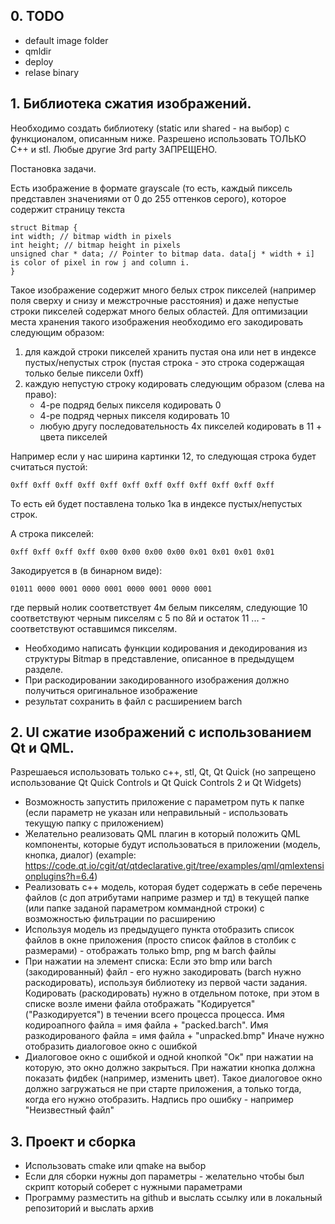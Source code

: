 ## 0. TODO
 - default image folder
 - qmldir
 - deploy
 - relase binary

## 1.  Библиотека сжатия изображений. 

Необходимо создать библиотеку (static или shared - на выбор) с функционалом, описанным ниже. Разрешено использовать ТОЛЬКО C++ и stl. Любые другие 3rd party ЗАПРЕЩЕНО.

Постановка задачи.

Есть изображение в формате grayscale (то есть, каждый пиксель представлен значениями от 0 до 255 оттенков серого), которое содержит страницу текста


```
struct Bitmap {
int width; // bitmap width in pixels
int height; // bitmap height in pixels
unsigned char * data; // Pointer to bitmap data. data[j * width + i] is color of pixel in row j and column i.
}
```

Такое изображение содержит много белых строк пикселей (например поля сверху и снизу и межстрочные расстояния) и даже непустые строки пикселей содержат много белых областей. Для оптимизации места хранения такого изображения необходимо его закодировать следующим образом:

  1. для каждой строки пикселей хранить пустая она или нет в индексе пустых/непустых строк (пустая строка - это строка содержащая только белые пиксели 0xff)
  2. каждую непустую строку кодировать следующим образом (слева на право):
     - 4-ре подряд белых пикселя кодировать 0
     - 4-ре подряд черных пикселя кодировать 10
     - любую другу последовательность 4х пикселей кодировать в 11 + цвета пикселей

Например если у нас ширина картинки 12, то следующая строка будет считаться пустой:
```
0xff 0xff 0xff 0xff 0xff 0xff 0xff 0xff 0xff 0xff 0xff 0xff
```
То есть ей будет поставлена только 1ка в индексе пустых/непустых строк.

А строка пикселей:
```
0xff 0xff 0xff 0xff 0x00 0x00 0x00 0x00 0x01 0x01 0x01 0x01
```
Закодируется в (в бинарном виде):
```
01011 0000 0001 0000 0001 0000 0001 0000 0001
```
где первый нолик соответствует 4м белым пикселям, следующие 10 соответствуют черным пикселям с 5 по 8й и остаток 11 ... - соответствуют оставшимся пикселям.

- Необходимо написать функции кодирования и декодирования из структуры Bitmap в представление, описанное в предыдущем разделе.
- При раскодировании закодированного изображения должно получиться оригинальное изображение
- результат сохранить в файл с расширением barch
  

##  2. UI сжатие изображений с использованием Qt и QML.
  Разрешаеься использовать только c++, stl, Qt, Qt Quick (но запрещено использование Qt Quick Controls и Qt Quick Controls 2 и Qt Widgets)
  - Возможность запустить приложение с параметром путь к папке (если параметр не указан или неправильный - использовать текущую папку с приложением)
  - Желательно реализовать QML плагин в который положить QML компоненты, которые будут использоваться в приложении (модель, кнопка, диалог) (example: https://code.qt.io/cgit/qt/qtdeclarative.git/tree/examples/qml/qmlextensionplugins?h=6.4)
  - Реализовать c++ модель, которая будет содержать в себе перечень файлов (с доп атрибутами наприме размер и тд) в текущей папке (или папке заданой параметром коммандной строки) с возможностью фильтрации по расширению
  - Используя модель из предыдущего пункта отобразить список файлов в окне приложения (просто список файлов в столбик с размерами) - отображать только bmp, png м barch файлы
  - При нажатии на элемент списка:
    Если это bmp или barch (закодированный) файл - его нужно закодировать (barch нужно раскодировать), используя библиотеку из первой части задания. Кодировать (раскодировать) нужно в отдельном потоке, при этом в списке возле имени файла отображать "Кодируется" ("Разкодируется") в течении всего процесса процесса. Имя кодироапного файла = имя файла + "packed.barch". Имя разкодированого файла = имя файла + "unpacked.bmp"
    Иначе нужно отобразить диалоговое окно с ошибкой 
  - Диалоговое окно с ошибкой и одной кнопкой "Ок" при нажатии на которую, это окно должно закрыться. При нажатии кнопка должна показать фидбек (например, изменить цвет). Такое диалоговое окно должно загружаться не при старте приложения, а только тогда, когда его нужно отобразить. Надпись про ошибку - например "Неизвестный файл"

##  3. Проект и сборка
  - Использовать cmake или qmake на выбор
  - Если для сборки нужны доп параметры - желательно чтобы был скрипт который соберет с нужными параметрами
  - Программу разместить на github и выслать ссылку или в локальный репозиторий и выслать архив
